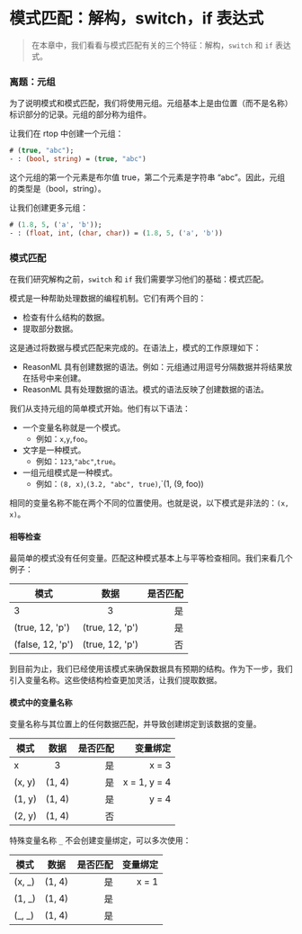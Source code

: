 # 模式匹配：解构，switch，if 表达式

> 在本章中，我们看看与模式匹配有关的三个特征：解构，`switch` 和 `if` 表达式。

### 离题：元组

为了说明模式和模式匹配，我们将使用元组。元组基本上是由位置（而不是名称）标识部分的记录。元组的部分称为组件。

让我们在 rtop 中创建一个元组：

```ocaml
# (true, "abc");
- : (bool, string) = (true, "abc")
```

这个元组的第一个元素是布尔值 true，第二个元素是字符串 “abc”。因此，元组的类型是（bool，string）。

让我们创建更多元组：

```ocaml
# (1.8, 5, ('a', 'b'));
- : (float, int, (char, char)) = (1.8, 5, ('a', 'b'))
```

### 模式匹配

在我们研究解构之前，`switch` 和 `if` 我们需要学习他们的基础：模式匹配。

模式是一种帮助处理数据的编程机制。它们有两个目的：

* 检查有什么结构的数据。
* 提取部分数据。

这是通过将数据与模式匹配来完成的。在语法上，模式的工作原理如下：

* ReasonML 具有创建数据的语法。例如：元组通过用逗号分隔数据并将结果放在括号中来创建。
* ReasonML 具有处理数据的语法。模式的语法反映了创建数据的语法。

我们从支持元组的简单模式开始。他们有以下语法：

* 一个变量名称就是一个模式。
  * 例如：`x`,`y`,`foo`。
* 文字是一种模式。
  * 例如：`123`,`"abc"`,`true`。
* 一组元组模式是一种模式。
  * 例如：`(8, x)`,`(3.2, "abc", true)`,`(1, (9, foo))

相同的变量名称不能在两个不同的位置使用。也就是说，以下模式是非法的：`(x, x)`。

#### 相等检查

最简单的模式没有任何变量。匹配这种模式基本上与平等检查相同。我们来看几个例子：

| 模式             |      数据       | 是否匹配 |
| ---------------- | :-------------: | -------: |
| 3                |        3        |       是 |
| (true, 12, 'p')  | (true, 12, 'p') |       是 |
| (false, 12, 'p') | (true, 12, 'p') |       否 |

到目前为止，我们已经使用该模式来确保数据具有预期的结构。作为下一步，我们引入变量名称。这些使结构检查更加灵活，让我们提取数据。

#### 模式中的变量名称

变量名称与其位置上的任何数据匹配，并导致创建绑定到该数据的变量。

| 模式   |  数据  | 是否匹配 |     变量绑定 |
| ------ | :----: | -------: | -----------: |
| x      |   3    |       是 |        x = 3 |
| (x, y) | (1, 4) |       是 | x = 1, y = 4 |
| (1, y) | (1, 4) |       是 |        y = 4 |
| (2, y) | (1, 4) |       否 |              |

特殊变量名称 `_` 不会创建变量绑定，可以多次使用：

| 模式    |  数据  | 是否匹配 | 变量绑定 |
| ------- | :----: | -------: | -------: |
| (x, _) | (1, 4) |       是 |    x = 1 |
| (1, _) | (1, 4) |       是 |          |
| (_, _)  | (1, 4) |       是 |          |
